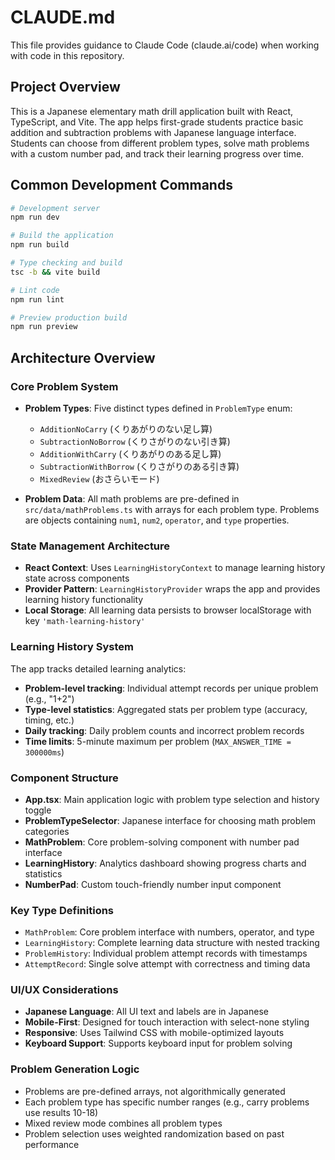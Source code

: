 # CLAUDE.md

This file provides guidance to Claude Code (claude.ai/code) when working with code in this repository.

## Project Overview

This is a Japanese elementary math drill application built with React, TypeScript, and Vite. The app helps first-grade students practice basic addition and subtraction problems with Japanese language interface. Students can choose from different problem types, solve math problems with a custom number pad, and track their learning progress over time.

## Common Development Commands

```bash
# Development server
npm run dev

# Build the application  
npm run build

# Type checking and build
tsc -b && vite build

# Lint code
npm run lint

# Preview production build
npm run preview
```

## Architecture Overview

### Core Problem System
- **Problem Types**: Five distinct types defined in `ProblemType` enum:
  - `AdditionNoCarry` (くりあがりのない足し算)
  - `SubtractionNoBorrow` (くりさがりのない引き算)  
  - `AdditionWithCarry` (くりあがりのある足し算)
  - `SubtractionWithBorrow` (くりさがりのある引き算)
  - `MixedReview` (おさらいモード)

- **Problem Data**: All math problems are pre-defined in `src/data/mathProblems.ts` with arrays for each problem type. Problems are objects containing `num1`, `num2`, `operator`, and `type` properties.

### State Management Architecture
- **React Context**: Uses `LearningHistoryContext` to manage learning history state across components
- **Provider Pattern**: `LearningHistoryProvider` wraps the app and provides learning history functionality
- **Local Storage**: All learning data persists to browser localStorage with key `'math-learning-history'`

### Learning History System
The app tracks detailed learning analytics:
- **Problem-level tracking**: Individual attempt records per unique problem (e.g., "1+2")
- **Type-level statistics**: Aggregated stats per problem type (accuracy, timing, etc.)
- **Daily tracking**: Daily problem counts and incorrect problem records
- **Time limits**: 5-minute maximum per problem (`MAX_ANSWER_TIME = 300000ms`)

### Component Structure
- **App.tsx**: Main application logic with problem type selection and history toggle
- **ProblemTypeSelector**: Japanese interface for choosing math problem categories
- **MathProblem**: Core problem-solving component with number pad interface
- **LearningHistory**: Analytics dashboard showing progress charts and statistics
- **NumberPad**: Custom touch-friendly number input component

### Key Type Definitions
- `MathProblem`: Core problem interface with numbers, operator, and type
- `LearningHistory`: Complete learning data structure with nested tracking
- `ProblemHistory`: Individual problem attempt records with timestamps
- `AttemptRecord`: Single solve attempt with correctness and timing data

### UI/UX Considerations
- **Japanese Language**: All UI text and labels are in Japanese
- **Mobile-First**: Designed for touch interaction with select-none styling
- **Responsive**: Uses Tailwind CSS with mobile-optimized layouts
- **Keyboard Support**: Supports keyboard input for problem solving

### Problem Generation Logic
- Problems are pre-defined arrays, not algorithmically generated
- Each problem type has specific number ranges (e.g., carry problems use results 10-18)
- Mixed review mode combines all problem types
- Problem selection uses weighted randomization based on past performance